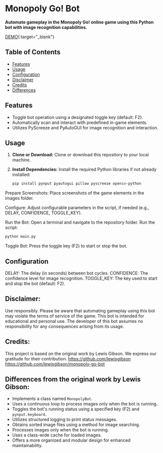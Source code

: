 # Monopoly Go! Bot

**Automate gameplay in the Monopoly Go! online game using this Python bot with image recognition capabilities.**

[DEMO](https://www.youtube.com/watch?v=YourVideoID){:target="_blank"}


## Table of Contents

- [Features](#features)
- [Usage](#usage)
- [Configuration](#configuration)
- [Disclaimer](#disclaimer)
- [Credits](#credits)
- [Differences](#differences)

## Features

- Toggle bot operation using a designated toggle key (default: F2).
- Automatically scan and interact with predefined in-game elements.
- Utilizes PyScreeze and PyAutoGUI for image recognition and interaction.

## Usage

1. **Clone or Download:**
   Clone or download this repository to your local machine.

2. **Install Dependencies:**
   Install the required Python libraries if not already installed:

   ```sh
   pip install pynput pyautogui pillow pyscreeze opencv-python
   ```
Prepare Screenshots:
Place screenshots of the game elements in the images folder.

Configure:
Adjust configurable parameters in the script, if needed (e.g., DELAY, CONFIDENCE, TOGGLE_KEY).

Run the Bot:
Open a terminal and navigate to the repository folder. Run the script:

 ```sh
python main.py
```
Toggle Bot:
Press the toggle key (F2) to start or stop the bot.

## Configuration
DELAY: The delay (in seconds) between bot cycles.
CONFIDENCE: The confidence level for image recognition.
TOGGLE_KEY: The key used to start and stop the bot (default: F2).

## Disclaimer:
Use responsibly. Please be aware that automating gameplay using this bot may violate the terms of service of the game. This bot is intended for educational and personal use. The developer of this bot assumes no responsibility for any consequences arising from its usage.



## Credits:
This project is based on the original work by Lewis Gibson. We express our gratitude for their contribution. 
https://github.com/lewisgibson
https://github.com/lewisgibson/monopoly-go-bot




## Differences from the original work by Lewis Gibson:

- Implements a class named `MonopolyBot`.
- Uses a continuous loop to process images only when the bot is running.
- Toggles the bot's running status using a specified key (F2) and `pynput.keyboard`.
- Utilizes structured logging to print status messages.
- Obtains sorted image files using a method for image searching.
- Processes images only when the bot is running.
- Uses a class-wide cache for loaded images.
- Offers a more organized and modular design for enhanced maintainability.
